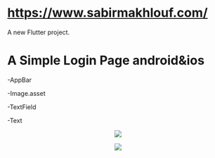 # https://www.sabirmakhlouf.com/

A new Flutter project.

# A Simple Login Page android&ios

-AppBar

-Image.asset

-TextField

-Text



<p align="center"><img src="https://1.bp.blogspot.com/-oPKhinFjJaY/XIpmzmnGXCI/AAAAAAAAAFw/3lPSF_PjSW4nVUWDZ0hI3Tk-MSPYcNgAACLcBGAs/s320/Screenshot_2019-03-14-01-48-32.png"></p>

<p align="center"><img src="https://4.bp.blogspot.com/-cVodlzcebhA/XIpmzgZ76iI/AAAAAAAAAFs/4cVmKZApvjsmXmJPjcJw1P_nhUaq7Lh1QCLcBGAs/s320/Screenshot_2019-03-14-01-49-13.png"></p>





